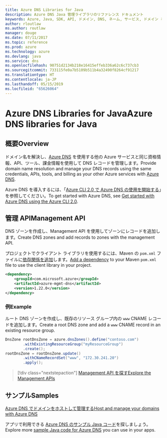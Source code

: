 ```yaml
---
title: Azure DNS Libraries for Java
description: Azure DNS Java 管理ライブラリのリファレンス ドキュメント
keywords: Azure, Java, SDK, API, ドメイン, DNS, ネーム, サービス, ドメイン ネーム サービス
author: rloutlaw
ms.author: routlaw
manager: douge
ms.date: 07/11/2017
ms.topic: reference
ms.prod: azure
ms.technology: azure
ms.devlang: java
ms.service: dns
ms.openlocfilehash: 90751d2134b218e16415effeb336a62c6c737cb3
ms.sourcegitcommit: 733115fe0a7b5109b511b4a32490f8264cf91217
ms.translationtype: HT
ms.contentlocale: ja-JP
ms.lasthandoff: 05/15/2019
ms.locfileid: "65626064"
---
```

# <a name="azure-dns-libraries-for-java"></a><span data-ttu-id="171d2-104">Azure DNS Libraries for Java</span><span class="sxs-lookup"><span data-stu-id="171d2-104">Azure DNS libraries for Java</span></span>

## <a name="overview"></a><span data-ttu-id="171d2-105">概要</span><span class="sxs-lookup"><span data-stu-id="171d2-105">Overview</span></span>

<span data-ttu-id="171d2-106">ドメイン名を解決し、[Azure DNS](/azure/dns/dns-overview) を使用する他の Azure サービスと同じ資格情報、API、ツール、課金情報を使用して DNS レコードを管理します。</span><span class="sxs-lookup"><span data-stu-id="171d2-106">Provide domain name resolution and manage your DNS records using the same credentials, APIs, tools, and billing as your other Azure services with [Azure DNS](/azure/dns/dns-overview).</span></span>

<span data-ttu-id="171d2-107">Azure DNS を導入するには、「[Azure CLI 2.0 で Azure DNS の使用を開始する](/azure/dns/dns-getstarted-cli)」を参照してください。</span><span class="sxs-lookup"><span data-stu-id="171d2-107">To get started with Azure DNS, see [Get started with Azure DNS using the Azure CLI 2.0](/azure/dns/dns-getstarted-cli).</span></span>

## <a name="management-api"></a><span data-ttu-id="171d2-108">管理 API</span><span class="sxs-lookup"><span data-stu-id="171d2-108">Management API</span></span>

<span data-ttu-id="171d2-109">DNS ゾーンを作成し、Management API を使用してゾーンにレコードを追加します。</span><span class="sxs-lookup"><span data-stu-id="171d2-109">Create DNS zones and add records to zones with the management API.</span></span>

<span data-ttu-id="171d2-110">プロジェクトでクライアント ライブラリを使用するには、Maven の `pom.xml` ファイルに[依存関係を追加](https://maven.apache.org/guides/getting-started/index.html#How_do_I_use_external_dependencies)します。</span><span class="sxs-lookup"><span data-stu-id="171d2-110">[Add a dependency](https://maven.apache.org/guides/getting-started/index.html#How_do_I_use_external_dependencies) to your Maven `pom.xml` file to use the client library in your project.</span></span>

```XML
<dependency>
    <groupId>com.microsoft.azure</groupId>
    <artifactId>azure-mgmt-dns</artifactId>
    <version>1.22.0</version>
</dependency>
```   

### <a name="example"></a><span data-ttu-id="171d2-111">例</span><span class="sxs-lookup"><span data-stu-id="171d2-111">Example</span></span>

<span data-ttu-id="171d2-112">ルート DNS ゾーンを作成し、既存のリソース グループ内の `www` CNAME レコードを追加します。</span><span class="sxs-lookup"><span data-stu-id="171d2-112">Create a root DNS zone and add a `www` CNAME record in an existing resource group.</span></span>

```java
DnsZone rootDnsZone = azure.dnsZones().define("contoso.com")
        .withExistingResourceGroup("myResourceGroup")
        .create();
rootDnsZone = rootDnsZone.update()
        .withCNameRecordSet("www", "172.30.241.20")
        .apply();
```

> [!div class="nextstepaction"]
> [<span data-ttu-id="171d2-113">Management API を探す</span><span class="sxs-lookup"><span data-stu-id="171d2-113">Explore the Management APIs</span></span>](/java/api/overview/azure/dns/management)

## <a name="samples"></a><span data-ttu-id="171d2-114">サンプル</span><span class="sxs-lookup"><span data-stu-id="171d2-114">Samples</span></span>

[<span data-ttu-id="171d2-115">Azure DNS でドメインをホストして管理する</span><span class="sxs-lookup"><span data-stu-id="171d2-115">Host and manage your domains with Azure DNS</span></span>](https://github.com/Azure-Samples/dns-java-host-and-manage-your-domains)

<span data-ttu-id="171d2-116">アプリで利用できる [Azure DNS のサンプル Java コード](https://azure.microsoft.com/resources/samples/?platform=java&term=dns)を探しましょう。</span><span class="sxs-lookup"><span data-stu-id="171d2-116">Explore more [sample Java code for Azure DNS](https://azure.microsoft.com/resources/samples/?platform=java&term=dns) you can use in your apps.</span></span>

<!---Loc Comment: Please, refer to conversation section to check the issue. Thanks.--->
